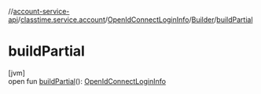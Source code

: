 //[account-service-api](../../../../index.md)/[classtime.service.account](../../index.md)/[OpenIdConnectLoginInfo](../index.md)/[Builder](index.md)/[buildPartial](build-partial.md)

# buildPartial

[jvm]\
open fun [buildPartial](build-partial.md)(): [OpenIdConnectLoginInfo](../index.md)
